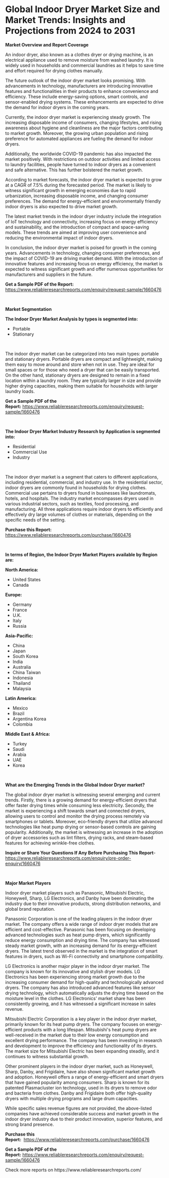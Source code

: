 <p><h1>Global Indoor Dryer Market Size and Market Trends: Insights and Projections from 2024 to 2031</h1></p><p><strong>Market Overview and Report Coverage</strong></p>
<p><p>An indoor dryer, also known as a clothes dryer or drying machine, is an electrical appliance used to remove moisture from washed laundry. It is widely used in households and commercial laundries as it helps to save time and effort required for drying clothes manually.</p><p>The future outlook of the indoor dryer market looks promising. With advancements in technology, manufacturers are introducing innovative features and functionalities in their products to enhance convenience and efficiency. These include energy-saving options, smart controls, and sensor-enabled drying systems. These enhancements are expected to drive the demand for indoor dryers in the coming years.</p><p>Currently, the indoor dryer market is experiencing steady growth. The increasing disposable income of consumers, changing lifestyles, and rising awareness about hygiene and cleanliness are the major factors contributing to market growth. Moreover, the growing urban population and rising preference for automated appliances are fueling the demand for indoor dryers.</p><p>Additionally, the worldwide COVID-19 pandemic has also impacted the market positively. With restrictions on outdoor activities and limited access to laundry facilities, people have turned to indoor dryers as a convenient and safe alternative. This has further bolstered the market growth.</p><p>According to market forecasts, the indoor dryer market is expected to grow at a CAGR of 7.5% during the forecasted period. The market is likely to witness significant growth in emerging economies due to rapid urbanization, increasing disposable income, and changing consumer preferences. The demand for energy-efficient and environmentally friendly indoor dryers is also expected to drive market growth.</p><p>The latest market trends in the indoor dryer industry include the integration of IoT technology and connectivity, increasing focus on energy efficiency and sustainability, and the introduction of compact and space-saving models. These trends are aimed at improving user convenience and reducing the environmental impact of indoor dryers.</p><p>In conclusion, the indoor dryer market is poised for growth in the coming years. Advancements in technology, changing consumer preferences, and the impact of COVID-19 are driving market demand. With the introduction of innovative features and increasing focus on energy efficiency, the market is expected to witness significant growth and offer numerous opportunities for manufacturers and suppliers in the future.</p></p>
<p><strong>Get a Sample PDF of the Report:</strong> <a href="https://www.reliableresearchreports.com/enquiry/request-sample/1660476">https://www.reliableresearchreports.com/enquiry/request-sample/1660476</a></p>
<p>&nbsp;</p>
<p><strong>Market Segmentation</strong></p>
<p><strong>The Indoor Dryer Market Analysis by types is segmented into:</strong></p>
<p><ul><li>Portable</li><li>Stationary</li></ul></p>
<p>&nbsp;</p>
<p><p>The indoor dryer market can be categorized into two main types: portable and stationary dryers. Portable dryers are compact and lightweight, making them easy to move around and store when not in use. They are ideal for small spaces or for those who need a dryer that can be easily transported. On the other hand, stationary dryers are designed to remain in a fixed location within a laundry room. They are typically larger in size and provide higher drying capacities, making them suitable for households with larger laundry loads.</p></p>
<p><strong>Get a Sample PDF of the Report:</strong>&nbsp;<a href="https://www.reliableresearchreports.com/enquiry/request-sample/1660476">https://www.reliableresearchreports.com/enquiry/request-sample/1660476</a></p>
<p>&nbsp;</p>
<p><strong>The Indoor Dryer Market Industry Research by Application is segmented into:</strong></p>
<p><ul><li>Residential</li><li>Commercial Use</li><li>Industry</li></ul></p>
<p>&nbsp;</p>
<p><p>The indoor dryer market is a segment that caters to different applications, including residential, commercial, and industry use. In the residential sector, indoor dryers are commonly found in households for drying clothes. Commercial use pertains to dryers found in businesses like laundromats, hotels, and hospitals. The industry market encompasses dryers used in various industrial sectors, such as textiles, food processing, and manufacturing. All three applications require indoor dryers to efficiently and effectively dry large volumes of clothes or materials, depending on the specific needs of the setting.</p></p>
<p><strong>Purchase this Report:</strong>&nbsp; <a href="https://www.reliableresearchreports.com/purchase/1660476">https://www.reliableresearchreports.com/purchase/1660476</a></p>
<p>&nbsp;</p>
<p><strong>In terms of Region, the Indoor Dryer Market Players available by Region are:</strong></p>
<p>
    <p> <strong> North America: </strong>
        <ul>
            <li>United States</li>
            <li>Canada</li>
        </ul>
        </p> 
    <p> <strong> Europe: </strong>
        <ul>
            <li>Germany</li>
            <li>France</li>
            <li>U.K.</li>
            <li>Italy</li>
            <li>Russia</li>
        </ul>
        </p> 
    <p> <strong> Asia-Pacific: </strong>
        <ul>
            <li>China</li>
            <li>Japan</li>
            <li>South Korea</li>
            <li>India</li>
            <li>Australia</li>
            <li>China Taiwan</li>
            <li>Indonesia</li>
            <li>Thailand</li>
            <li>Malaysia</li>
        </ul>
        </p> 
    <p> <strong> Latin America: </strong>
        <ul>
            <li>Mexico</li>
            <li>Brazil</li>
            <li>Argentina Korea</li>
            <li>Colombia</li>
        </ul>
        </p> 
    <p> <strong> Middle East & Africa: </strong>
        <ul>
            <li>Turkey</li>
            <li>Saudi</li>
            <li>Arabia</li>
            <li>UAE</li>
            <li>Korea</li>
        </ul>
    </p>
    </p>
<p>&nbsp;</p>
<p><strong>What are the Emerging Trends in the Global Indoor Dryer market?</strong></p>
<p><p>The global indoor dryer market is witnessing several emerging and current trends. Firstly, there is a growing demand for energy-efficient dryers that offer faster drying times while consuming less electricity. Secondly, the market is experiencing a shift towards smart and connected dryers, allowing users to control and monitor the drying process remotely via smartphones or tablets. Moreover, eco-friendly dryers that utilize advanced technologies like heat pump drying or sensor-based controls are gaining popularity. Additionally, the market is witnessing an increase in the adoption of dryer accessories such as lint filters, drying racks, and steam-based features for achieving wrinkle-free clothes.</p></p>
<p><strong>Inquire or Share Your Questions If Any Before Purchasing This Report</strong>- <a href="https://www.reliableresearchreports.com/enquiry/pre-order-enquiry/1660476">https://www.reliableresearchreports.com/enquiry/pre-order-enquiry/1660476</a></p>
<p>&nbsp;</p>
<p><strong>Major Market Players</strong></p>
<p><p>Indoor dryer market players such as Panasonic, Mitsubishi Electric, Honeywell, Sharp, LG Electronics, and Danby have been dominating the industry due to their innovative products, strong distribution networks, and global brand reputation.</p><p>Panasonic Corporation is one of the leading players in the indoor dryer market. The company offers a wide range of indoor dryer models that are efficient and cost-effective. Panasonic has been focusing on developing advanced technologies such as heat pump dryers, which significantly reduce energy consumption and drying time. The company has witnessed steady market growth, with an increasing demand for its energy-efficient dryers. The latest trend observed in the market is the integration of smart features in dryers, such as Wi-Fi connectivity and smartphone compatibility.</p><p>LG Electronics is another major player in the indoor dryer market. The company is known for its innovative and stylish dryer models. LG Electronics has been experiencing strong market growth due to the increasing consumer demand for high-quality and technologically advanced dryers. The company has also introduced advanced features like sensor drying technology, which automatically adjusts the drying time based on the moisture level in the clothes. LG Electronics' market share has been consistently growing, and it has witnessed a significant increase in sales revenue.</p><p>Mitsubishi Electric Corporation is a key player in the indoor dryer market, primarily known for its heat pump dryers. The company focuses on energy-efficient products with a long lifespan. Mitsubishi's heat pump dryers are well-received in the market due to their low energy consumption and excellent drying performance. The company has been investing in research and development to improve the efficiency and functionality of its dryers. The market size for Mitsubishi Electric has been expanding steadily, and it continues to witness substantial growth.</p><p>Other prominent players in the indoor dryer market, such as Honeywell, Sharp, Danby, and Frigidaire, have also shown significant market growth and adoption. Honeywell offers a range of energy-efficient and smart dryers that have gained popularity among consumers. Sharp is known for its patented Plasmacluster ion technology, used in its dryers to remove odor and bacteria from clothes. Danby and Frigidaire both offer high-quality dryers with multiple drying programs and large drum capacities.</p><p>While specific sales revenue figures are not provided, the above-listed companies have achieved considerable success and market growth in the indoor dryer industry due to their product innovation, superior features, and strong brand presence.</p></p>
<p><strong>Purchase this Report:</strong>&nbsp;&nbsp;<a href="https://www.reliableresearchreports.com/purchase/1660476">https://www.reliableresearchreports.com/purchase/1660476</a></p>
<p></p>
<p><strong>Get a Sample PDF of the Report:</strong>&nbsp;<a href="https://www.reliableresearchreports.com/enquiry/request-sample/1660476">https://www.reliableresearchreports.com/enquiry/request-sample/1660476</a></p>
<p>Check more reports on https://www.reliableresearchreports.com/</p>